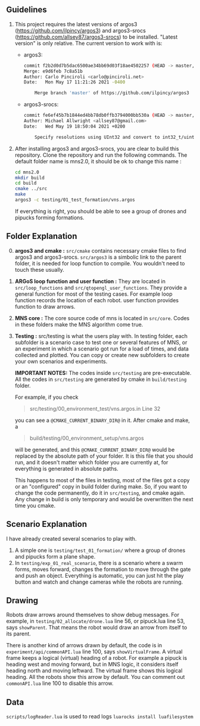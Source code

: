 ## Guidelines
1. This project requires the latest versions of argos3 (https://github.com/ilpincy/argos3) and argos3-srocs (https://github.com/allsey87/argos3-srocs) to be installed.
	"Latest version" is only relative. The current version to work with is:
	* argos3: 
		```bash
		commit f2b2d0d7b5dac6500ae34bb69d03f18ae4502257 (HEAD -> master, origin/master, origin/HEAD)
		Merge: e9d6feb 7c8a51b
		Author: Carlo Pinciroli <carlo@pinciroli.net>
		Date:   Mon May 17 11:21:26 2021 -0400

			Merge branch 'master' of https://github.com/ilpincy/argos3
		```
	* argos3-srocs:
		```bash
		commit fe6ef45b7b1844ed4bb78db0ffb3794000bb530a (HEAD -> master, origin/master, origin/HEAD)
		Author: Michael Allwright <allsey87@gmail.com>
		Date:   Wed May 19 18:50:04 2021 +0200

    		Specify resolutions using UInt32 and convert to int32_t/uint8_t at the libapriltag boundary
		```

2. After installing argos3 and argos3-srocs, you are clear to build this repository. Clone the repository and run the following commands. The default folder name is mns2.0, it should be ok to change this name :
	```bash
	cd mns2.0
	mkdir build
	cd build
	cmake ../src
	make
	argos3 -c testing/01_test_formation/vns.argos
	```
	If everything is right, you should be able to see a group of drones and pipucks forming formations.
	
## Folder Explanation
0. **argos3 and cmake :** `src/cmake` contains necessary cmake files to find argos3 and argos3-srocs. `src/argos3` is a simbolic link to the parent folder, it is needed for loop function to compile. You wouldn't need to touch these usually.

1. **ARGoS loop function and user function :** They are located in `src/loop_functions` and `src/qtopengl_user_functions`. They provide a general function for most of the testing cases. For example loop function records the location of each robot. user function provides function to draw arrows.

2. **MNS core :**  The core source code of mns is located in `src/core`. Codes in these folders make the MNS algorithm come true.

3. **Testing :** src/testing is what the users play with. In testing folder, each subfolder is a scenario case to test one or several features of MNS, or an experiment in which a scenario got run for a load of times, and data collected and plotted. You can copy or create new subfolders to create your own scenarios and experiments.
	
	**IMPORTANT NOTES:** The codes inside `src/testing` are pre-executable. All the codes in `src/testing` are generated by cmake in `build/testing` folder.
	
	For example, if you check    
	> src/testing/00_environment_test/vns.argos.in 
	> Line 32

	you can see a `@CMAKE_CURRENT_BINARY_DIR@` in it. After cmake and make, a 
	> build/testing/00_environment_setup/vns.argos 
	
	will be generated, and this `@CMAKE_CURRENT_BINARY_DIR@` would be replaced by the absolute path of your folder. It is this file that you should run, and it doesn't matter which folder you are currently at, for everything is generated in absolute paths.
	
	This happens to most of the files in testing, most of the files got a copy or an "configured" copy in build folder during make. So, if you want to change the code permanently, do it in `src/testing`, and cmake again. Any change in build is only temporary and would be overwritten the next time you cmake.
	
## Scenario Explanation

I have already created several scenarios to play with. 
1. A simple one is `testing/test_01_formation/` where a group of drones and pipucks form a plane shape.
2. In `testing/exp_01_real_scenario`, there is a scenario where a swarm forms, moves forward, changes the formation to move through the gate and push an object. Everything is automatic, you can just hit the play button and watch and change cameras while the robots are running.

## Drawing

Robots draw arrows around themselves to show debug messages. For example, in `testing/02_allocate/drone.lua` line 56, or pipuck.lua line 53, says `showParent`. That means the robot would draw an arrow from itself to its parent.

There is another kind of arrows drawn by default, the code is in `experiment/api/commonAPI.lua` line 100, says `showVirtualFrame`. A virtual frame keeps a logical (virtual) heading of a robot. For example a pipuck is heading west and moving forward, but in MNS logic, it considers itself heading north and moving leftward. The virtual frame shows this logical heading. All the robots show this arrow by default. You can comment out `commonAPI.lua` line 100 to disable this arrow.

## Data

`scripts/logReader.lua` is used to read logs
`luarocks install luafilesystem`